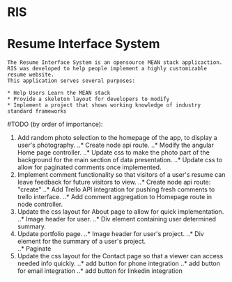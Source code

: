 RIS
===

# Resume Interface System

```
The Resume Interface System is an opensource MEAN stack applicaction. 
RIS was developed to help people implement a highly customizable resume website.
This application serves several purposes:

* Help Users Learn the MEAN stack
* Provide a skeleton layout for developers to modify
* Implement a project that shows working knowledge of industry standard frameworks

```

#TODO (by order of importance):
1. Add random photo selection to the homepage of the app, to display a user's photography.
..* Create node api route.
..* Modify the angular Home page controller.
..* Update css to make the photo part of the background for the main section of data presentation.
..* Update css to allow for paginated comments once implemented.
2. Implement comment functionality so that visitors of a user's resume can leave feedback for future visitors to view.
..* Create node api route: "create"
..* Add Trello API integration for pushing fresh comments to trello interface.
..* Add comment aggregation to Homepage route in node controller.
3. Update the css layout for About page to allow for quick implementation.
..* Image header for user.
..* Div element containing user determined summary.
4. Update portfolio page.
..* Image header for user's project.
..* Div element for the summary of a user's project.  
..* Paginate
5. Update the css layout for the Contact page so that a viewer can access needed info quickly.
..* add button for phone integration
..* add button for email integration
..* add button for linkedin integration
